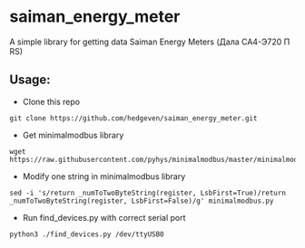 # saiman_energy_meter
A simple library for getting data Saiman Energy Meters (Дала СА4-Э720 П RS)

## Usage:
* Clone this repo

<!-- language: bash -->

    git clone https://github.com/hedgeven/saiman_energy_meter.git
    
* Get minimalmodbus library

<!-- language: bash -->

    wget https://raw.githubusercontent.com/pyhys/minimalmodbus/master/minimalmodbus.py

* Modify one string in minimalmodbus library

<!-- language: bash -->

    sed -i 's/return _numToTwoByteString(register, LsbFirst=True)/return _numToTwoByteString(register, LsbFirst=False)/g' minimalmodbus.py

* Run find_devices.py with correct serial port

<!-- language: bash -->
    python3 ./find_devices.py /dev/ttyUSB0
